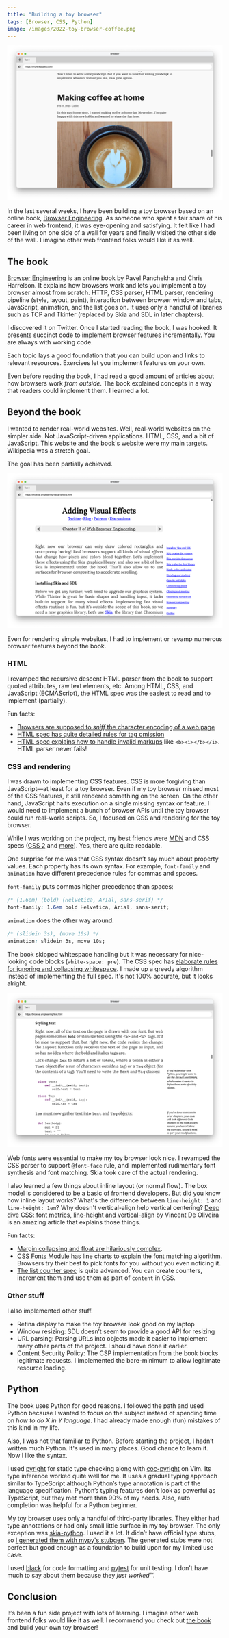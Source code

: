 ```yaml
---
title: "Building a toy browser"
tags: [Browser, CSS, Python]
image: /images/2022-toy-browser-coffee.png
---
```


![Screenshot of my toy browser showing this website](/images/2022-toy-browser-coffee.png)

In the last several weeks, I have been building a toy browser based on an online book, [Browser Engineering](https://browser.engineering). As someone who spent a fair share of his career in web frontend, it was eye-opening and satisfying. It felt like I had been living on one side of a wall for years and finally visited the other side of the wall. I imagine other web frontend folks would like it as well.

## The book

[Browser Engineering](https://browser.engineering/) is an online book by Pavel Panchekha and Chris Harrelson. It explains how browsers work and lets you implement a toy browser almost from scratch. HTTP, CSS parser, HTML parser, rendering pipeline (style, layout, paint), interaction between browser window and tabs, JavaScript, animation, and the list goes on. It uses only a handful of libraries such as TCP and Tkinter (replaced by Skia and SDL in later chapters).

I discovered it on Twitter. Once I started reading the book, I was hooked. It presents succinct code to implement browser features incrementally. You are always with working code.

Each topic lays a good foundation that you can build upon and links to relevant resources. Exercises let you implement features on your own.

Even before reading the book, I had read a good amount of articles about how browsers work _from outside_. The book explained concepts in a way that readers could implement them. I learned a lot.

## Beyond the book

I wanted to render real-world websites. Well, real-world websites on the simpler side. Not JavaScript-driven applications. HTML, CSS, and a bit of JavaScript. This website and the book's website were my main targets. Wikipedia was a stretch goal.

The goal has been partially achieved.

![Screenshot of the toy browser showing Web Browser Engineering Chapter 11](/images/2022-toy-browser-ch11.png)

Even for rendering simple websites, I had to implement or revamp numerous browser features beyond the book.

### HTML

I revamped the recursive descent HTML parser from the book to support quoted attributes, raw text elements, etc. Among HTML, CSS, and JavaScript (ECMAScript), the HTML spec was the easiest to read and to implement (partially).

Fun facts:

- [Browsers are supposed to _sniff_ the character encoding of a web page](https://html.spec.whatwg.org/multipage/parsing.html#determining-the-character-encoding)
- [HTML spec has quite detailed rules for tag omission](https://html.spec.whatwg.org/multipage/syntax.html#optional-tags)
- [HTML spec explains how to handle invalid markups](https://html.spec.whatwg.org/multipage/parsing.html#an-introduction-to-error-handling-and-strange-cases-in-the-parser) like `<b><i></b></i>`. HTML parser never fails!

### CSS and rendering

I was drawn to implementing CSS features. CSS is more forgiving than JavaScript—at least for a toy browser. Even if my toy browser missed most of the CSS features, it still rendered something on the screen. On the other hand, JavaScript halts execution on a single missing syntax or feature. I would need to implement a bunch of browser APIs until the toy browser could run real-world scripts. So, I focused on CSS and rendering for the toy browser.

While I was working on the project, my best friends were [MDN](https://developer.mozilla.org) and CSS specs ([CSS 2](https://www.w3.org/TR/CSS22/) and [more](https://www.w3.org/Style/CSS/specs.en.html)). Yes, there are quite readable.

One surprise for me was that CSS syntax doesn’t say much about property values. Each property has its own syntax. For example, `font-family` and `animation` have different precedence rules for commas and spaces.

`font-family` puts commas higher precedence than spaces:

```css
/* (1.6em) (bold) (Helvetica, Arial, sans-serif) */
font-family: 1.6em bold Helvetica, Arial, sans-serif;
```

`animation` does the other way around:

```css
/* (slidein 3s), (move 10s) */
animation: slidein 3s, move 10s;
```

The book skipped whitespace handling but it was necessary for nice-looking code blocks (`white-space: pre`). The CSS spec has [elaborate rules for ignoring and collapsing whitespace](https://www.w3.org/TR/css-text-3/#white-space-rules). I made up a greedy algorithm instead of implementing the full spec. It's not 100% accurate, but it looks alright.

![Screenshot of the toy browser showing a page with code blocks](/images/2022-toy-browser-pre.png)

Web fonts were essential to make my toy browser look nice. I revamped the CSS parser to support `@font-face` rule, and implemented rudimentary font synthesis and font matching. Skia took care of the actual rendering.

I also learned a few things about inline layout (or normal flow). The box model is considered to be a basic of frontend developers. But did you know how inline layout works? What's the difference between `line-height: 1` and `line-height: 1em`? Why doesn't vertical-align help vertical centering? [Deep dive CSS: font metrics, line-height and vertical-align](https://iamvdo.me/en/blog/css-font-metrics-line-height-and-vertical-align) by Vincent De Oliveira is an amazing article that explains those things.

Fun facts:

- [Margin collapsing and float are hilariously complex](https://www.youtube.com/watch?v=Y5Xa4H2wtVA).
- [CSS Fonts Module](https://www.w3.org/TR/css-fonts-4/#font-style-matching) has line charts to explain the font matching algorithm. Browsers try their best to pick fonts for you without you even noticing it.
- [The list counter spec](https://www.w3.org/TR/css-lists-3/) is quite advanced. You can create counters, increment them and use them as part of `content` in CSS.

### Other stuff

I also implemented other stuff.

- Retina display to make the toy browser look good on my laptop
- Window resizing: SDL doesn’t seem to provide a good API for resizing
- URL parsing: Parsing URLs into objects made it easier to implement many other parts of the project. I should have done it earlier.
- Content Security Policy: The CSP implementation from the book blocks legitimate requests. I implemented the bare-minimum to allow legitimate resource loading.

## Python

The book uses Python for good reasons. I followed the path and used Python because I wanted to focus on the subject instead of spending time on _how to do X in Y language_. I had already made enough (fun) mistakes of this kind in my life.

Also, I was not that familiar to Python. Before starting the project, I hadn’t written much Python. It's used in many places. Good chance to learn it. Now I like the syntax.

I used [pyright](https://github.com/microsoft/pyright) for static type checking along with [coc-pyright](https://github.com/fannheyward/coc-pyright) on Vim. Its type inference worked quite well for me. It uses a gradual typing approach similar to TypeScript although Python’s type annotation is part of the language specification. Python’s typing features don’t look as powerful as TypeScript, but they met more than 90% of my needs. Also, auto completion was helpful for a Python beginner.

My toy browser uses only a handful of third-party libraries. They either had type annotations or had only small little surface in my toy browser. The only exception was [skia-python](https://github.com/kyamagu/skia-python). I used it a lot. It didn’t have official type stubs, so [I generated them with mypy's stubgen](https://github.com/kyamagu/skia-python/issues/133#issuecomment-1066141203). The generated stubs were not perfect but good enough as a foundation to build upon for my limited use case.

I used [black](https://github.com/psf/black) for code formatting and [pytest](https://github.com/pytest-dev/pytest/) for unit testing. I don't have much to say about them because they _just worked&trade;_.

## Conclusion

It’s been a fun side project with lots of learning. I imagine other web frontend folks would like it as well. I recommend you check out [the book](https://browser.engineering) and build your own toy browser!
